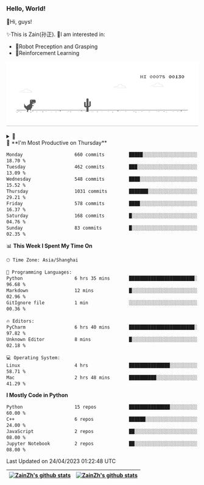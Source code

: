### Hello, World!
👋Hi, guys! 

✨This is Zain(孙正).
🤔I am interested in:
- 🤖️Robot Preception and Grasping 
- 🧠Reinforcement Learning


![Dino](https://raw.githubusercontent.com/praveenscience/praveenscience/master/dino.gif)

<details>
<summary>🌱</summary>
<pre><code>
</code></pre>
</details>
<!--START_SECTION:waka-->
📅 **I'm Most Productive on Thursday** 

```text
Monday                   660 commits         █████░░░░░░░░░░░░░░░░░░░░   18.70 % 
Tuesday                  462 commits         ███░░░░░░░░░░░░░░░░░░░░░░   13.09 % 
Wednesday                548 commits         ████░░░░░░░░░░░░░░░░░░░░░   15.52 % 
Thursday                 1031 commits        ███████░░░░░░░░░░░░░░░░░░   29.21 % 
Friday                   578 commits         ████░░░░░░░░░░░░░░░░░░░░░   16.37 % 
Saturday                 168 commits         █░░░░░░░░░░░░░░░░░░░░░░░░   04.76 % 
Sunday                   83 commits          █░░░░░░░░░░░░░░░░░░░░░░░░   02.35 % 
```


📊 **This Week I Spent My Time On** 

```text
🕑︎ Time Zone: Asia/Shanghai

💬 Programming Languages: 
Python                   6 hrs 35 mins       ████████████████████████░   96.68 % 
Markdown                 12 mins             █░░░░░░░░░░░░░░░░░░░░░░░░   02.96 % 
GitIgnore file           1 min               ░░░░░░░░░░░░░░░░░░░░░░░░░   00.36 % 

🔥 Editors: 
PyCharm                  6 hrs 40 mins       ████████████████████████░   97.82 % 
Unknown Editor           8 mins              █░░░░░░░░░░░░░░░░░░░░░░░░   02.18 % 

💻 Operating System: 
Linux                    4 hrs               ███████████████░░░░░░░░░░   58.71 % 
Mac                      2 hrs 48 mins       ██████████░░░░░░░░░░░░░░░   41.29 % 
```

**I Mostly Code in Python** 

```text
Python                   15 repos            ███████████████░░░░░░░░░░   60.00 % 
C++                      6 repos             ██████░░░░░░░░░░░░░░░░░░░   24.00 % 
JavaScript               2 repos             ██░░░░░░░░░░░░░░░░░░░░░░░   08.00 % 
Jupyter Notebook         2 repos             ██░░░░░░░░░░░░░░░░░░░░░░░   08.00 % 
```




 Last Updated on 24/04/2023 01:22:48 UTC
<!--END_SECTION:waka-->


| <a href="https://github.com/ZainZh/github-readme-stats"><img align="center" src="https://github-readme-stats-an0fxpx8x-zainzh.vercel.app/api/top-langs/?username=ZainZh&layout=compact&show_icons=true&include_all_commits=true&theme=buefy&hide_border=true" alt="ZainZh's github stats" /></a> | <a href="https://github.com/ZainZh/github-readme-stats"><img align="center" src="https://github-readme-stats-an0fxpx8x-zainzh.vercel.app/api?username=ZainZh&show_icons=true&include_all_commits=true&theme=buefy&hide_border=true" alt="ZainZh's github stats" /></a> |
| ------------- | ------------- |

<!--
#### 
| <a href="https://github.com/ZainZh/github-readme-stats"><img align="center" src="https://github-readme-stats-an0fxpx8x-zainzh.vercel.app/api/top-langs/?username=ZainZh&layout=compact&show_icons=true&include_all_commits=true&theme=buefy&hide_border=true" alt="ZainZh's github stats" /></a> | <a href="https://github.com/ZainZh/github-readme-stats"><img align="center" src="https://github-readme-stats-an0fxpx8x-zainzh.vercel.app/api/wakatime?username=ZainZh&layout=compact&theme=buefy&hide_border=true&langs_count=8" /></a> |
| ------------- | ------------- |

#### 
| <a href="https://github.com/ZainZh/github-readme-stats"><img align="center" src="https://github-readme-stats-an0fxpx8x-zainzh.vercel.app/api?username=ZainZh&show_icons=true&include_all_commits=true&theme=buefy&hide_border=true" alt="ZainZh's github stats" /></a> | <a href="https://github.com/ZainZh/github-readme-stats"><img align="center" src="https://github-readme-streak-stats.herokuapp.com/?user=ZainZh&layout=compact&theme=buefy&hide_border=true" /></a> |
| --- | --- |
-->





<!--
**ZainZh/ZainZh** is a ✨ _special_ ✨ repository because its `README.md` (this file) appears on your GitHub profile.

Here are some ideas to get you started:

- 🔭 I’m currently working on ...
- 🌱 I’m currently learning ...
- 👯 I’m looking to collaborate on ...
- 🤔 I’m looking for help with ...
- 💬 Ask me about ...
- 📫 How to reach me: ...
- 😄 Pronouns: ...
- ⚡ Fun fact: ...
- <a href="https://github.com/ZainZh/github-readme-stats"><img align="center" src="https://github-readme-stats-an0fxpx8x-zainzh.vercel.app/api/wakatime?username=ZainZh&layout=compact&theme=buefy&hide_border=true&langs_count=8" /></a>
- #### 
|  | <a href="https://github.com/ZainZh/github-readme-stats"><img align="center" src="https://github-readme-streak-stats.herokuapp.com/?user=ZainZh&layout=compact&theme=buefy&hide_border=true" /></a> |
| --- | --- |

-->
